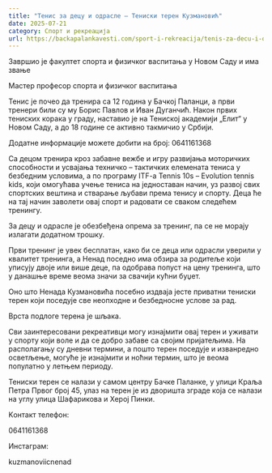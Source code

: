 ```yaml
---
title: "Тенис за децу и одрасле – Тениски терен Кузмановић"
date: 2025-07-21
category: Спорт и рекреација
url: https://backapalankavesti.com/sport-i-rekreacija/tenis-za-decu-i-odrasle-teniski-teren-kuzmanovic-d/
---
```


Завршио је факултет спорта и физичког васпитања у Новом Саду и има звање

Мастер професор спорта и физичког васпитања

Тенис је почео да тренира са 12 година у Бачкој Паланци, а први тренери били су му Борис Павлов и Иван Дуганчић. Након првих тениских корака у граду, наставио је на Тениској академији „Елит“ у Новом Саду, а до 18 године се активно такмичио у Србији.

Додатне информације можете добити на број: 0641161368

Са децом тренира кроз забавне вежбе и игру развијања моторичких способности и усвајања техничко – тактичких елемената тениса у безбедним условима, а по програму ITF-a Tennis 10s – Evolution tennis kids, који омогућава учење тениса на једноставан начин, уз развој свих спортских вештина и стварање љубави према тенису и спорту. Деца ће на тај начин заволети овај спорт и радовати се сваком следећем тренингу.

За децу и одрасле је обезбеђена опрема за тренинг, па се не морају излагати додатном трошку.

Први тренинг је увек бесплатан, како би се деца или одрасли уверили у квалитет тренинга, а Ненад поседно има обзира за родитеље који уписују двоје или више деце, па одобрава попуст на цену тренинга, што у данашње време веома значи за свачији кућни буџет.

Оно што Ненада Кузмановића посебно издваја јесте приватни тениски терен који поседује све неопходне и безбедносне услове за рад.

Врста подлоге терена је шљака.

Сви заинтересовани рекреативци могу изнајмити овај терен и уживати у спорту који воле и да се добро забаве са својим пријатељима. На располагању су дневни термини, а пошто терен поседује и изванредно осветљење, могуће је изнајмити и ноћни термин, што је веома популатно у летњем периоду.

Тениски терен се налази у самом центру Бачке Паланке, у улици Краља Петра Првог број 45, улаз на терен је из дворишта зграде која се налази на углу улица Шафарикова и Херој Пинки.

Kонтакт телефон:

0641161368

Инстаграм:

kuzmanoviicnenad
